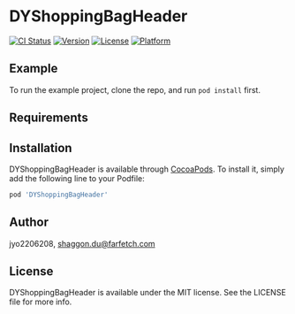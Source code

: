 # DYShoppingBagHeader

[![CI Status](http://img.shields.io/travis/jyo2206208/DYShoppingBagHeader.svg?style=flat)](https://travis-ci.org/jyo2206208/DYShoppingBagHeader)
[![Version](https://img.shields.io/cocoapods/v/DYShoppingBagHeader.svg?style=flat)](http://cocoapods.org/pods/DYShoppingBagHeader)
[![License](https://img.shields.io/cocoapods/l/DYShoppingBagHeader.svg?style=flat)](http://cocoapods.org/pods/DYShoppingBagHeader)
[![Platform](https://img.shields.io/cocoapods/p/DYShoppingBagHeader.svg?style=flat)](http://cocoapods.org/pods/DYShoppingBagHeader)

## Example

To run the example project, clone the repo, and run `pod install` first.

## Requirements

## Installation

DYShoppingBagHeader is available through [CocoaPods](http://cocoapods.org). To install
it, simply add the following line to your Podfile:

```ruby
pod 'DYShoppingBagHeader'
```

## Author

jyo2206208, shaggon.du@farfetch.com

## License

DYShoppingBagHeader is available under the MIT license. See the LICENSE file for more info.
